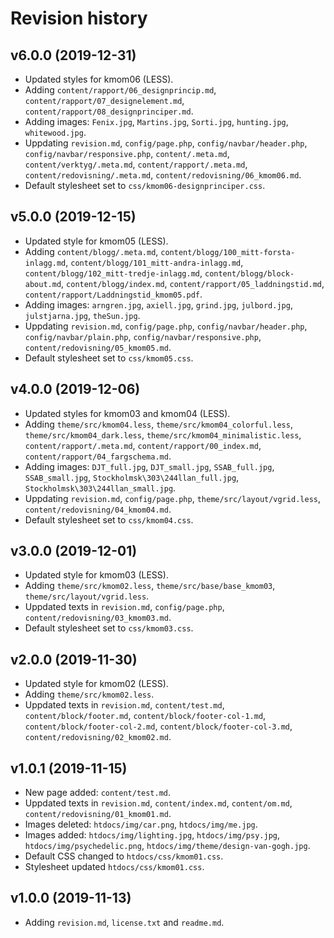 Revision history
======================

v6.0.0 (2019-12-31)
-------------------

* Updated styles for kmom06 (LESS).
* Adding `content/rapport/06_designprincip.md`, `content/rapport/07_designelement.md`, `content/rapport/08_designprinciper.md`.
* Adding images: `Fenix.jpg`, `Martins.jpg`, `Sorti.jpg`, `hunting.jpg`, `whitewood.jpg`.
* Uppdating `revision.md`, `config/page.php`, `config/navbar/header.php`, `config/navbar/responsive.php`, `content/.meta.md`, `content/verktyg/.meta.md`, `content/rapport/.meta.md`, `content/redovisning/.meta.md`, `content/redovisning/06_kmom06.md`.
* Default stylesheet set to `css/kmom06-designprinciper.css`.

v5.0.0 (2019-12-15)
-------------------

* Updated style for kmom05 (LESS).
* Adding `content/blogg/.meta.md`, `content/blogg/100_mitt-forsta-inlagg.md`, `content/blogg/101_mitt-andra-inlagg.md`, `content/blogg/102_mitt-tredje-inlagg.md`, `content/blogg/block-about.md`, `content/blogg/index.md`, `content/rapport/05_laddningstid.md`, `content/rapport/Laddningstid_kmom05.pdf`.
* Adding images: `arngren.jpg`, `axiell.jpg`, `grind.jpg`, `julbord.jpg`, `julstjarna.jpg`, `theSun.jpg`.
* Uppdating `revision.md`, `config/page.php`, `config/navbar/header.php`, `config/navbar/plain.php`, `config/navbar/responsive.php`, `content/redovisning/05_kmom05.md`.
* Default stylesheet set to `css/kmom05.css`.

v4.0.0 (2019-12-06)
-------------------

* Updated styles for kmom03 and kmom04 (LESS).
* Adding `theme/src/kmom04.less`, `theme/src/kmom04_colorful.less`, `theme/src/kmom04_dark.less`, `theme/src/kmom04_minimalistic.less`, `content/rapport/.meta.md`, `content/rapport/00_index.md`, `content/rapport/04_fargschema.md`.
* Adding images: `DJT_full.jpg`, `DJT_small.jpg`, `SSAB_full.jpg`, `SSAB_small.jpg`, `Stockholmsk\303\244llan_full.jpg`, `Stockholmsk\303\244llan_small.jpg`.
* Uppdating `revision.md`, `config/page.php`, `theme/src/layout/vgrid.less`, `content/redovisning/04_kmom04.md`.
* Default stylesheet set to `css/kmom04.css`.

v3.0.0 (2019-12-01)
-------------------

* Updated style for kmom03 (LESS).
* Adding `theme/src/kmom02.less`, `theme/src/base/base_kmom03`, `theme/src/layout/vgrid.less`.
* Uppdated texts in `revision.md`, `config/page.php`, `content/redovisning/03_kmom03.md`.
* Default stylesheet set to `css/kmom03.css`.

v2.0.0 (2019-11-30)
-------------------

* Updated style for kmom02 (LESS).
* Adding `theme/src/kmom02.less`.
* Uppdated texts in `revision.md`, `content/test.md`, `content/block/footer.md`, `content/block/footer-col-1.md`, `content/block/footer-col-2.md`, `content/block/footer-col-3.md`, `content/redovisning/02_kmom02.md`.

v1.0.1 (2019-11-15)
-------------------

* New page added: `content/test.md`.
* Uppdated texts in `revision.md`, `content/index.md`, `content/om.md`, `content/redovisning/01_kmom01.md`.
* Images deleted: `htdocs/img/car.png`, `htdocs/img/me.jpg`.
* Images added: `htdocs/img/lighting.jpg`, `htdocs/img/psy.jpg`, `htdocs/img/psychedelic.png`, `htdocs/img/theme/design-van-gogh.jpg`.
* Default CSS changed to `htdocs/css/kmom01.css`.
* Stylesheet updated `htdocs/css/kmom01.css`.

v1.0.0 (2019-11-13)
----------------------

* Adding `revision.md`, `license.txt` and `readme.md`.
